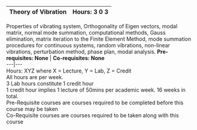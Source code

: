 **Theory of Vibration** | **Hours: 3 0 3**  
---|---  
Properties of vibrating system, Orthogonality of Eigen vectors, modal matrix, normal mode summation, computational methods, Gauss elimination, matrix iteration to the Finite Element Method, mode summation procedures for continuous systems, random vibrations, non-linear vibrations, perturbation method, phase plan, modal analysis.
**Pre-requisites: None** | **Co-requisites: None**  
---|---  
Hours: XYZ where X = Lecture, Y = Lab, Z = Credit  
All hours are per week.  
3 Lab hours constitute 1 credit hour  
1 credit hour implies 1 lecture of 50mins per academic week. 16 weeks in total.  
Pre-Requisite courses are courses required to be completed before this course may be taken  
Co-Requisite courses are courses required to be taken along with this course
